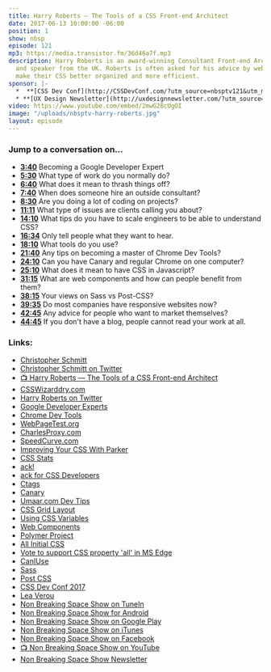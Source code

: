 ```yaml
---
title: Harry Roberts — The Tools of a CSS Front-end Architect
date: 2017-06-13 10:00:00 -06:00
position: 1
show: nbsp
episode: 121
mp3: https://media.transistor.fm/36d46a7f.mp3
description: Harry Roberts is an award-winning Consultant Front-end Architect, writer,
  and speaker from the UK. Roberts is often asked for his advice by web teams to help
  make their CSS better organized and more efficient.
sponsor: |-
  *  **[CSS Dev Conf](http://CSSDevConf.com/?utm_source=nbsptv121&utm_medium=podcast&utm_campaign=cssdevconf2017)** — Conference dedicated to CSS and its super friend technologies like JavaScript, Sass, npm, and more. A limited supply of Early Bird Tickets now on sale. [Register now!](http://CSSDevConf.com/?utm_source=nbsptv121&utm_medium=podcast&utm_campaign=cssdevconf2017)
  * **[UX Design Newsletter](http://uxdesignnewsletter.com/?utm_source=nbsptv121&utm_medium=podcast&utm_campaign=uxdesignnewsletter)** — A weekly free newsletter containing a collection of tutorials, articles, and videos about front-end design and development, plus tips on how to bring better engagement to the multi-device world curated by Christopher Schmitt. [Sign up now!](http://uxdesignnewsletter.com/?utm_source=nbsptv121&utm_medium=podcast&utm_campaign=uxdesignnewsletter)
video: https://www.youtube.com/embed/2mwG28cUgOI
image: "/uploads/nbsptv-harry-roberts.jpg"
layout: episode
---
```


### Jump to a conversation on...

* **[3:40](#t=3:40)** Becoming a Google Developer Expert
* **[5:30](#t=5:30)** What type of work do you normally do?
* **[6:40](#t=6:40)** What does it mean to thrash things off?
* **[7:40](#t=7:40)** When does someone hire an outside consultant?
* **[8:30](#t=8:30)** Are you doing a lot of coding on projects?
* **[11:11](#t=11:11)** What type of issues are clients calling you about?
* **[14:10](#t=14:10)** What tips do you have to scale engineers to be able to understand CSS?
* **[16:34](#t=16:34)** Only tell people what they want to hear.
* **[18:10](#t=18:10)** What tools do you use?
* **[21:40](#t=21:40)** Any tips on becoming a master of Chrome Dev Tools?
* **[24:10](#t=24:10)** Can you have Canary and regular Chrome on one computer?
* **[25:10](#t=25:10)** What does it mean to have CSS in Javascript?
* **[31:15](#t=31:15)** What are web components and how can people benefit from them?
* **[38:15](#t=38:15)** Your views on Sass vs Post-CSS?
* **[39:35](#t=39:35)** Do most companies have responsive websites now?
* **[42:45](#t=42:45)** Any advice for people who want to market themselves?
* **[44:45](#t=44:45)** If you don't have a blog, people cannot read your work at all.




### Links:

* [Christopher Schmitt](http://Christopher.org)
* [Christopher Schmitt on Twitter](https://twitter.com/teleject)
* [📺 Harry Roberts — The Tools of a CSS Front-end Architect](https://www.youtube.com/watch?v=2mwG28cUgOI)
* [CSSWizarddry.com](https://csswizardry.com/)
* [Harry Roberts on Twitter](https://twitter.com/csswizardry)
* [Google Developer Experts](https://developers.google.com/experts/)
* [Chrome Dev Tools](https://developer.chrome.com/devtools)
* [WebPageTest.org](https://www.webpagetest.org/)
* [CharlesProxy.com](https://www.charlesproxy.com/)
* [SpeedCurve.com](https://speedcurve.com/)
* [Improving Your CSS With Parker](https://csswizardry.com/2016/06/improving-your-css-with-parker/)
* [CSS Stats](http://cssstats.com/)
* [ack!](https://beyondgrep.com/why-ack/)
* [ack for CSS Developers](https://csswizardry.com/2017/01/ack-for-css-developers/)
* [Ctags](http://ctags.sourceforge.net/)
* [Canary](https://www.google.com/chrome/browser/canary.html)
* [Umaar.com Dev Tips](https://umaar.com/dev-tips/)
* [CSS Grid Layout](https://developer.mozilla.org/en-US/docs/Web/CSS/CSS_Grid_Layout)
* [Using CSS Variables](https://developer.mozilla.org/en-US/docs/Web/CSS/Using_CSS_variables)
* [Web Components](https://www.webcomponents.org/)
* [Polymer Project](https://www.polymer-project.org/)
* [All Initial CSS](https://developer.mozilla.org/en-US/docs/Web/CSS/all)
* [Vote to support CSS property 'all' in MS Edge](https://wpdev.uservoice.com/forums/257854-microsoft-edge-developer/suggestions/6511510-all-initial)
* [CanIUse](http://caniuse.com)
* [Sass](http://sass-lang.com/)
* [Post CSS](https://github.com/postcss/postcss)
* [CSS Dev Conf 2017](http://2017.cssdevconf.com/)
* [Lea Verou](http://lea.verou.me)
* [Non Breaking Space Show on TuneIn](http://tunein.com/radio/Non-Breaking-Space-Show-p885155/)
* [Non Breaking Space Show for Android](http://subscribeonandroid.com/feeds.goodstuff.network/nbsp)
* [Non Breaking Space Show on Google Play](https://playmusic.app.goo.gl/?ibi=com.google.PlayMusic&isi=691797987&ius=googleplaymusic&link=https://play.google.com/music/m/Iw5ik6iwalo5vmda5rqyrotdney?t%3DNon_Breaking_Space_Show%26pcampaignid%3DMKT-na-all-co-pr-mu-pod-16)
* [Non Breaking Space Show on iTunes](https://itunes.apple.com/ca/podcast/non-breaking-space-show/id507162981?mt=2&ign-mpt=uo%3D4)
* [Non Breaking Space Show on Facebook](https://www.facebook.com/nbsptv)
* [📺 Non Breaking Space Show on YouTube](https://www.youtube.com/channel/UC--mqA75V3CM8hxId0l7e_g?sub_confirmation=1)
* [Non Breaking Space Show Newsletter](http://newsletter.nonbreakingspace.tv/)
